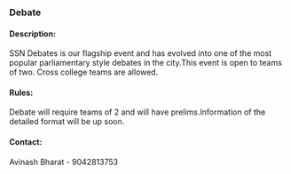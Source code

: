 ### Debate

#### <!-- <i class="fas fa-edit"></i> --> Description:
SSN Debates is our flagship event and has evolved into one of the most popular parliamentary style debates in the city.This event is open to teams of two.
Cross college teams are allowed.

#### <!-- <i class="fas fa-bullhorn"></i> --> Rules:
Debate will require teams of 2 and will have prelims.Information of the detailed format will be up
soon.

#### <!-- <i class="fas fa-phone"></i> --> Contact:
Avinash Bharat - 9042813753
